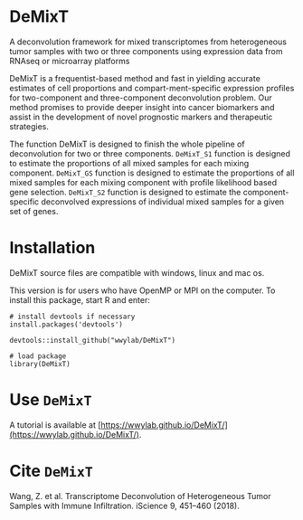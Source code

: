 # DeMixT
A deconvolution framework for mixed transcriptomes from heterogeneous tumor samples with two or three components using expression data from RNAseq or microarray platforms

DeMixT is a frequentist-based method and fast in yielding accurate estimates of cell proportions and compart-ment-specific expression profiles for two-component and three-component deconvolution problem. Our method promises to provide deeper insight into cancer biomarkers and assist in the development of novel prognostic markers and therapeutic strategies. 

The function DeMixT is designed to finish the whole pipeline of deconvolution for two or three components. ``DeMixT_S1`` function is designed to estimate the proportions of all mixed samples for each mixing component. ``DeMixT_GS`` function is designed to estimate the proportions of all mixed samples for each mixing component with profile likelihood based gene selection. ``DeMixT_S2`` function is designed to estimate the component-specific deconvolved expressions of individual mixed samples for a given set of genes.

# Installation
DeMixT source files are compatible with windows, linux and mac os.

This version is for users who have OpenMP or MPI on the computer. To install this package, start R and enter:
```
# install devtools if necessary
install.packages('devtools')

devtools::install_github("wwylab/DeMixT")

# load package
library(DeMixT)
```

# Use ``DeMixT``
A tutorial is available at [https://wwylab.github.io/DeMixT/](https://wwylab.github.io/DeMixT/).

# Cite ``DeMixT``
Wang, Z. et al. Transcriptome Deconvolution of Heterogeneous Tumor Samples with Immune Infiltration. iScience 9, 451–460 (2018).